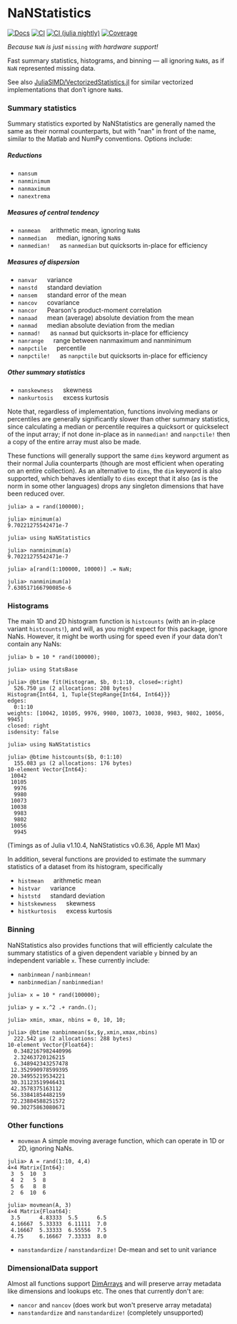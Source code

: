 # NaNStatistics
[![Docs][docs-dev-img]][docs-dev-url]
[![CI][ci-img]][ci-url]
[![CI (julia nightly)][ci-nightly-img]][ci-nightly-url]
[![Coverage][codecov-img]][codecov-url]

*Because* `NaN` *is just* `missing` *with hardware support!*

Fast summary statistics, histograms, and binning — all ignoring `NaN`s, as if `NaN` represented missing data.

See also [JuliaSIMD/VectorizedStatistics.jl](https://github.com/JuliaSIMD/VectorizedStatistics.jl) for similar vectorized implementations that don't ignore `NaN`s.

### Summary statistics
Summary statistics exported by NaNStatistics are generally named the same as their normal counterparts, but with "nan" in front of the name, similar to the Matlab and NumPy conventions. Options include:
##### Reductions
* `nansum`
* `nanminimum`
* `nanmaximum`
* `nanextrema`

##### Measures of central tendency
* `nanmean` &emsp; arithmetic mean, ignoring `NaN`s
* `nanmedian` &emsp; median, ignoring `NaN`s
* `nanmedian!` &emsp; as `nanmedian` but quicksorts in-place for efficiency

##### Measures of dispersion
* `nanvar` &emsp; variance
* `nanstd` &emsp; standard deviation
* `nansem` &emsp; standard error of the mean
* `nancov` &emsp; covariance
* `nancor` &emsp; Pearson's product-moment correlation
* `nanaad` &emsp; mean (average) absolute deviation from the mean
* `nanmad` &emsp; median absolute deviation from the median
* `nanmad!` &emsp; as `nanmad` but quicksorts in-place for efficiency
* `nanrange` &emsp; range between nanmaximum and nanminimum
* `nanpctile` &emsp; percentile
* `nanpctile!` &emsp; as `nanpctile` but quicksorts in-place for efficiency

##### Other summary statistics
* `nanskewness` &emsp; skewness
* `nankurtosis` &emsp; excess kurtosis

Note that, regardless of implementation, functions involving medians or percentiles are generally significantly slower than other summary statistics, since calculating a median or percentile requires a quicksort or quickselect of the input array; if not done in-place as in `nanmedian!` and `nanpctile!` then a copy of the entire array must also be made.

These functions will generally support the same `dims` keyword argument as their normal Julia counterparts (though are most efficient when operating on an entire collection).
As an alternative to `dims`, the `dim` keyword is also supported, which behaves identially to `dims` except that it also (as is the norm in some other languages) drops any singleton dimensions that have been reduced over.
```
julia> a = rand(100000);

julia> minimum(a)
9.70221275542471e-7

julia> using NaNStatistics

julia> nanminimum(a)
9.70221275542471e-7

julia> a[rand(1:100000, 10000)] .= NaN;

julia> nanminimum(a)
7.630517166790085e-6
```
### Histograms
The main 1D and 2D histogram function is `histcounts` (with an in-place variant `histcounts!`), and will, as you might expect for this package, ignore NaNs. However, it might be worth using for speed even if your data don't contain any NaNs:
```
julia> b = 10 * rand(100000);

julia> using StatsBase

julia> @btime fit(Histogram, $b, 0:1:10, closed=:right)
  526.750 μs (2 allocations: 208 bytes)
Histogram{Int64, 1, Tuple{StepRange{Int64, Int64}}}
edges:
  0:1:10
weights: [10042, 10105, 9976, 9980, 10073, 10038, 9983, 9802, 10056, 9945]
closed: right
isdensity: false

julia> using NaNStatistics

julia> @btime histcounts($b, 0:1:10)
  155.083 μs (2 allocations: 176 bytes)
10-element Vector{Int64}:
 10042
 10105
  9976
  9980
 10073
 10038
  9983
  9802
 10056
  9945
```
(Timings as of Julia v1.10.4, NaNStatistics v0.6.36, Apple M1 Max)

In addition, several functions are provided to estimate the summary statistics of a dataset from its histogram, specifically
* `histmean` &emsp; arithmetic mean
* `histvar` &emsp; variance
* `histstd` &emsp; standard deviation
* `histskewness` &emsp; skewness
* `histkurtosis` &emsp; excess kurtosis

### Binning
NaNStatistics also provides functions that will efficiently calculate the summary statistics of a given dependent variable `y` binned by an independent variable `x`. These currently include:
* `nanbinmean` / `nanbinmean!`
* `nanbinmedian` / `nanbinmedian!`
```
julia> x = 10 * rand(100000);

julia> y = x.^2 .+ randn.();

julia> xmin, xmax, nbins = 0, 10, 10;

julia> @btime nanbinmean($x,$y,xmin,xmax,nbins)
  222.542 μs (2 allocations: 288 bytes)
10-element Vector{Float64}:
  0.3482167982440996
  2.32463720126215
  6.348942343257478
 12.352990978599395
 20.34955219534221
 30.31123519946431
 42.3578375163112
 56.33841854482159
 72.23884588251572
 90.30275863080671
```
### Other functions
* `movmean`
A simple moving average function, which can operate in 1D or 2D, ignoring NaNs.
```
julia> A = rand(1:10, 4,4)
4×4 Matrix{Int64}:
 3  5  10  3
 4  2   5  8
 5  6   8  8
 2  6  10  6

julia> movmean(A, 3)
4×4 Matrix{Float64}:
 3.5      4.83333  5.5      6.5
 4.16667  5.33333  6.11111  7.0
 4.16667  5.33333  6.55556  7.5
 4.75     6.16667  7.33333  8.0
 ```

 * `nanstandardize` / `nanstandardize!`
 De-mean and set to unit variance

### DimensionalData support
Almost all functions support
[DimArrays](https://rafaqz.github.io/DimensionalData.jl/stable/dimarrays) and
will preserve array metadata like dimensions and lookups etc. The ones that
currently don't are:
- `nancor` and `nancov` (does work but won't preserve array metadata)
- `nanstandardize` and `nanstandardize!` (completely unsupported)


[docs-stable-img]: https://img.shields.io/badge/docs-stable-blue.svg
[docs-stable-url]: https://brenhinkeller.github.io/NaNStatistics.jl/stable/
[docs-dev-img]: https://img.shields.io/badge/docs-dev-blue.svg
[docs-dev-url]: https://brenhinkeller.github.io/NaNStatistics.jl/dev/
[ci-img]: https://github.com/brenhinkeller/NaNStatistics.jl/workflows/CI/badge.svg
[ci-url]: https://github.com/brenhinkeller/NaNStatistics.jl/actions?query=workflow%3ACI
[ci-nightly-img]:https://github.com/brenhinkeller/NaNStatistics.jl/workflows/CI%20(Julia%20nightly)/badge.svg
[ci-nightly-url]:https://github.com/brenhinkeller/NaNStatistics.jl/actions/workflows/CI-julia-nightly.yml
[codecov-img]: https://codecov.io/gh/brenhinkeller/NaNStatistics.jl/branch/main/graph/badge.svg
[codecov-url]: http://codecov.io/github/brenhinkeller/NaNStatistics.jl?branch=main
